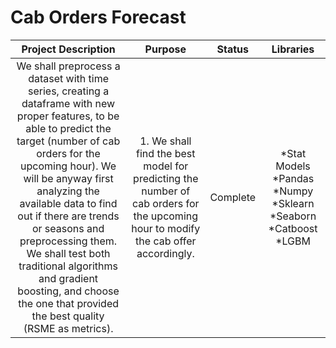 #   Cab Orders Forecast  <br>
| **Project Description** 	| **Purpose** 	| **Status** 	| **Libraries** 	|
|:---:	|:---:	|:---:	|:---:	|
| We shall preprocess a dataset with time series, creating a dataframe  with new proper features, to be able to predict the target (number of cab  orders for the upcoming hour). We will be anyway first analyzing the available  data to find out if there are trends or seasons and preprocessing them. We shall  test both traditional algorithms and gradient boosting, and choose the one that  provided the best quality (RSME as metrics). 	| 1. We shall find the best model  for predicting the number of cab orders for the upcoming hour to modify the  cab offer accordingly. 	|  Complete 	| *Stat Models *Pandas *Numpy *Sklearn *Seaborn *Catboost *LGBM  	|





